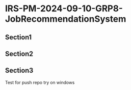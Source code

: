 # IRS-PM-2024-09-10-GRP8-JobRecommendationSystem

## Section1 
## Section2
## Section3

Test for push repo
try on windows
